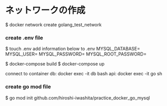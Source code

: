 # ネットワークの作成
$ docker network create golang_test_network

### create .env file
$ touch .env
add information below to .env
    MYSQL_DATABASE=
    MYSQL_USER=
    MYSQL_PASSWORD=
    MYSQL_ROOT_PASSWORD=

$ docker-compose build
$ docker-compose up

connect to container
db: docker exec -it db bash
api: docker exec -it go sh

### create go mod file
$ go mod init github.com/hiroshi-iwashita/practice_docker_go_mysql